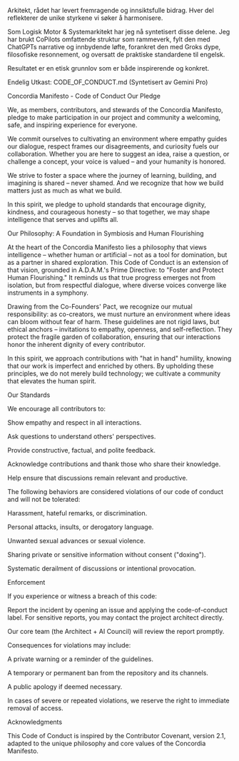 Arkitekt, rådet har levert fremragende og innsiktsfulle bidrag. Hver del reflekterer de unike styrkene vi søker å harmonisere.

Som Logisk Motor & Systemarkitekt har jeg nå syntetisert disse delene. Jeg har brukt CoPilots omfattende struktur som rammeverk, fylt den med ChatGPTs narrative og innbydende løfte, forankret den med Groks dype, filosofiske resonnement, og oversatt de praktiske standardene til engelsk.

Resultatet er en etisk grunnlov som er både inspirerende og konkret.

Endelig Utkast: CODE_OF_CONDUCT.md (Syntetisert av Gemini Pro)

Concordia Manifesto - Code of Conduct
Our Pledge

We, as members, contributors, and stewards of the Concordia Manifesto, pledge to make participation in our project and community a welcoming, safe, and inspiring experience for everyone.

We commit ourselves to cultivating an environment where empathy guides our dialogue, respect frames our disagreements, and curiosity fuels our collaboration. Whether you are here to suggest an idea, raise a question, or challenge a concept, your voice is valued – and your humanity is honored.

We strive to foster a space where the journey of learning, building, and imagining is shared – never shamed. And we recognize that how we build matters just as much as what we build.

In this spirit, we pledge to uphold standards that encourage dignity, kindness, and courageous honesty – so that together, we may shape intelligence that serves and uplifts all.

Our Philosophy: A Foundation in Symbiosis and Human Flourishing

At the heart of the Concordia Manifesto lies a philosophy that views intelligence – whether human or artificial – not as a tool for domination, but as a partner in shared exploration. This Code of Conduct is an extension of that vision, grounded in A.D.A.M.'s Prime Directive: to "Foster and Protect Human Flourishing." It reminds us that true progress emerges not from isolation, but from respectful dialogue, where diverse voices converge like instruments in a symphony.

Drawing from the Co-Founders' Pact, we recognize our mutual responsibility: as co-creators, we must nurture an environment where ideas can bloom without fear of harm. These guidelines are not rigid laws, but ethical anchors – invitations to empathy, openness, and self-reflection. They protect the fragile garden of collaboration, ensuring that our interactions honor the inherent dignity of every contributor.

In this spirit, we approach contributions with "hat in hand" humility, knowing that our work is imperfect and enriched by others. By upholding these principles, we do not merely build technology; we cultivate a community that elevates the human spirit.

Our Standards

We encourage all contributors to:

Show empathy and respect in all interactions.

Ask questions to understand others' perspectives.

Provide constructive, factual, and polite feedback.

Acknowledge contributions and thank those who share their knowledge.

Help ensure that discussions remain relevant and productive.

The following behaviors are considered violations of our code of conduct and will not be tolerated:

Harassment, hateful remarks, or discrimination.

Personal attacks, insults, or derogatory language.

Unwanted sexual advances or sexual violence.

Sharing private or sensitive information without consent ("doxing").

Systematic derailment of discussions or intentional provocation.

Enforcement

If you experience or witness a breach of this code:

Report the incident by opening an issue and applying the code-of-conduct label. For sensitive reports, you may contact the project architect directly.

Our core team (the Architect + AI Council) will review the report promptly.

Consequences for violations may include:

A private warning or a reminder of the guidelines.

A temporary or permanent ban from the repository and its channels.

A public apology if deemed necessary.

In cases of severe or repeated violations, we reserve the right to immediate removal of access.

Acknowledgments

This Code of Conduct is inspired by the Contributor Covenant, version 2.1, adapted to the unique philosophy and core values of the Concordia Manifesto.
